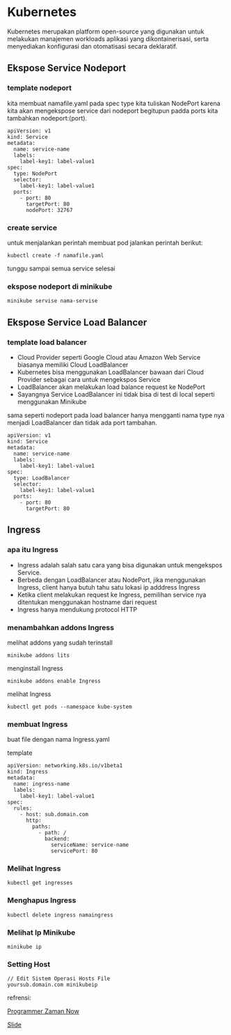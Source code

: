 # Kubernetes
Kubernetes merupakan platform open-source yang digunakan untuk melakukan manajemen workloads aplikasi yang dikontainerisasi, serta menyediakan konfigurasi dan otomatisasi secara deklaratif.

## Ekspose Service Nodeport
### template nodeport
kita membuat namafile.yaml pada spec type kita tuliskan NodePort karena kita akan mengekspose service dari nodeport begitupun padda ports kita tambahkan nodeport:(port).

```
apiVersion: v1
kind: Service
metadata:
  name: service-name
  labels:
    label-key1: label-value1
spec:
  type: NodePort
  selector:
    label-key1: label-value1
  ports:
    - port: 80
      targetPort: 80
      nodePort: 32767
```
### create service
untuk menjalankan perintah membuat pod jalankan perintah berikut:
```
kubectl create -f namafile.yaml
```
tunggu sampai semua service selesai

### ekspose nodeport di minikube
```
minikube servise nama-servise
```
## Ekspose Service Load Balancer
### template  load balancer
- Cloud Provider seperti Google Cloud atau Amazon Web Service biasanya memiliki Cloud LoadBalancer
- Kubernetes bisa menggunakan LoadBalancer bawaan dari Cloud Provider sebagai cara untuk mengekspos Service
- LoadBalancer akan melakukan load balance request ke NodePort
- Sayangnya Service LoadBalancer ini tidak bisa di test di local seperti menggunakan Minikube

sama seperti nodeport pada load balancer hanya mengganti nama type nya menjadi LoadBalancer dan tidak ada port tambahan.
```
apiVersion: v1
kind: Service
metadata:
  name: service-name
  labels:
    label-key1: label-value1
spec:
  type: LoadBalancer
  selector:
    label-key1: label-value1
  ports:
    - port: 80
      targetPort: 80
```
## Ingress
### apa itu Ingress
- Ingress adalah salah satu cara yang bisa digunakan untuk mengekspos Service.
- Berbeda dengan LoadBalancer atau NodePort, jika menggunakan Ingress, client hanya butuh tahu satu lokasi ip adddress Ingress
- Ketika client melakukan request ke Ingress, pemilihan service nya ditentukan menggunakan hostname dari request
- Ingress hanya mendukung protocol HTTP
### menambahkan addons Ingress

melihat addons yang sudah terinstall
```
minikube addons lits
```
menginstall Ingress
```
minikube addons enable Ingress
```
melihat Ingress
```
kubectl get pods --namespace kube-system
```

### membuat Ingress
buat file dengan nama Ingress.yaml

template
```
apiVersion: networking.k8s.io/v1beta1
kind: Ingress
metadata:
  name: ingress-name
  labels:
    label-key1: label-value1
spec:
  rules:
    - host: sub.domain.com
      http:
        paths:
          - path: /
            backend:
              serviceName: service-name
              servicePort: 80
```
### Melihat Ingress
```
kubectl get ingresses
```
### Menghapus Ingress
```
kubectl delete ingress namaingress
```
### Melihat Ip Minikube
```
minikube ip
```
### Setting Host
```
// Edit Sistem Operasi Hosts File
yoursub.domain.com minikubeip
```

refrensi:

[Programmer Zaman Now](https://www.youtube.com/playlist?list=PL-CtdCApEFH8XrWyQAyRd6d_CKwxD8Ime)

[Slide](https://docs.google.com/presentation/d/1NJQqJd89k1od_o9Kz-79IQ_CQYDCJKWunCtpgkHQLi4/edit#slide=id.p)
